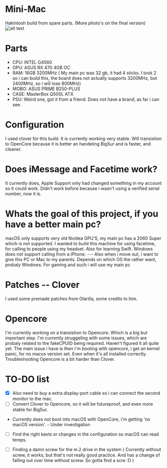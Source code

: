 # Mini-Mac
Hakintosh build from spare parts.
(More photo's on the final version)
![alt text](https://github.com/Remco17/Mini-Mac/blob/main/IMG_1015.JPEG)
# Parts
- CPU: INTEL G4560
- GPU: ASUS RX 470 4GB OC
- RAM: 16GB 3200MHz ( My main pc was 32 gb, it had 4 sticks. I took 2 so i can build this, the board does not actually supports 3200MHz, but 2400MHz, so i will lose 800MHz)
- MOBO: ASUS PRIME B250-PLUS
- CASE: MasterBox Q500L ATX
- PSU: Weird one, got it from a friend. Does not have a brand, as far i can see.
# Configuration
I used clover for this build. It is currently working very stable. Will transistion to OpenCore because it is better an handeling BigSur and is faster, and cleaner.
# Does iMessage and Facetime work?
It currently does, Apple Support only had changed something in my account so it could work. Didn't work before because i wasn't using a verified serial number, now it is. 
# Whats the goal of this project, if you have a better main pc?
macOS only supports very old Nvidea GPU'S, my main pc has a 2060 Super which is not supported. I wanted to build this machine for using facetime, for calling to people using my headset. Also for learning Swift. Windows does not support calling from a iPhone.  --- Also when i move out, i want to give this PC or Mac to my parents. Depends on which OS the rather want, probaly Windows. 
For gaming and such i will use my main pc
# Patches -- Clover
I used some premade patches from Olarilla, some credits to him. 
# Opencore
I'm currently working on a transistion to Opencore. Which is a big but important step. 
I'm currently struggeling with some issues, which are probaly related to the fakeCPUID being required. Haven't figured it all quite yet. 
The main issue i have is then i'm booting with opencore, i get an kernel panic, for no macos version set. Even when it's all installed correctly. Troubleshooting Opencore is a bit harder than Clover.
# TO-DO list
- [X] Also need to buy a extra display-port cable so i can connect the second monitor to the mac. 
- [ ] Convert Clover to Opencore, so it will be futureproof, and even more stable for BigSur.
* Currently does not boot into macOS with OpenCore, i'm getting 'no macOS version'. - Under investigation
- [ ] Find the right kexts or changes in the configuration so macOS can read temps. 
- [ ] Finding a damn screw for the m.2 drive in the system ( Currently without screw, it works, but that's not really good practice. And has a change of falling out over time without screw. So gotta find a scre :D ) 

